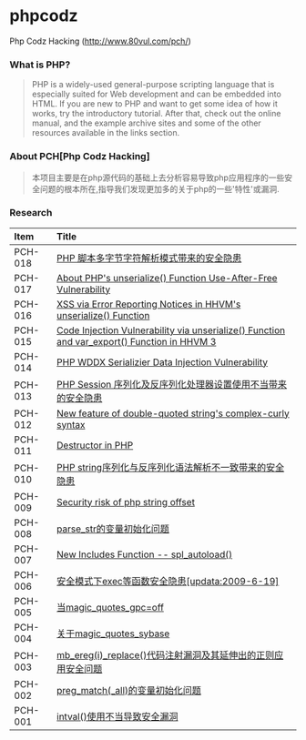 # phpcodz
Php Codz Hacking (http://www.80vul.com/pch/)

### What is PHP?
> PHP is a widely-used general-purpose scripting language that is especially suited for Web development and can be embedded into HTML. If you are new to PHP and want to get some idea of how it works, try the introductory tutorial. After that, check out the online manual, and the example archive sites and some of the other resources available in the links section.

### About PCH[Php Codz Hacking]
> 本项目主要是在php源代码的基础上去分析容易导致php应用程序的一些安全问题的根本所在,指导我们发现更加多的关于php的一些'特性'或漏洞.

### Research
| Item      |    Title |
| :-------- | :--------|
| PCH-018   | [PHP 脚本多字节字符解析模式带来的安全隐患](https://github.com/80vul/phpcodz/blob/master/research/pch-018.md) |
| PCH-017   | [About PHP's unserialize() Function Use-After-Free Vulnerability](https://github.com/80vul/phpcodz/blob/master/research/pch-017.md) |
| PCH-016   | [XSS via Error Reporting Notices in HHVM's unserialize() Function](https://github.com/80vul/phpcodz/blob/master/research/pch-016.md) |
| PCH-015   | [Code Injection Vulnerability via unserialize() Function and var_export() Function in HHVM 3](https://github.com/80vul/phpcodz/blob/master/research/pch-015.md) |
| PCH-014   | [PHP WDDX Serializier Data Injection Vulnerability](https://github.com/80vul/phpcodz/blob/master/research/pch-014.md)	 |
| PCH-013   | [PHP Session 序列化及反序列化处理器设置使用不当带来的安全隐患](http://www.80vul.com/pch/pch-013.txt) |
| PCH-012   | [New feature of double-quoted string's complex-curly syntax](http://www.80vul.com/pch/pch-012.txt) |
| PCH-011   | [Destructor in PHP](http://www.80vul.com/pch/pch-011.txt) |
| PCH-010   | [PHP string序列化与反序列化语法解析不一致带来的安全隐患](http://www.80vul.com/pch/pch-010.txt)	 |
| PCH-009   | [Security risk of php string offset](http://www.80vul.com/pch/pch-009.txt) |
| PCH-008   | [parse_str的变量初始化问题](http://www.80vul.com/pch/pch-008.txt) |
| PCH-007   | [New Includes Function -- spl_autoload()](http://www.80vul.com/pch/pch-007.txt) |
| PCH-006   | [安全模式下exec等函数安全隐患[updata:2009-6-19]](http://www.80vul.com/pch/pch-006.txt) |
| PCH-005   | [当magic_quotes_gpc=off](http://www.80vul.com/pch/pch-005.txt) |
| PCH-004   | [关于magic_quotes_sybase](http://www.80vul.com/pch/pch-004.txt) |
| PCH-003   | [mb_ereg(i)_replace()代码注射漏洞及其延伸出的正则应用安全问题](http://www.80vul.com/pch/pch-003.txt) |
| PCH-002   | [preg_match(_all)的变量初始化问题](http://www.80vul.com/pch/pch-002.txt) |
| PCH-001   | [intval()使用不当导致安全漏洞](http://www.80vul.com/pch/pch-001.txt) |
